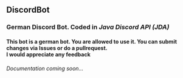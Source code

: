 <h2> DiscordBot</h2>

<h3> German Discord Bot. Coded in <em>Java Discord API (JDA)</em> </h3>  
<h4>  
This bot is a german bot. You are allowed to use it. You can submit changes via Issues or do a pullrequest.</br>
I would appreciate any feedback
</h4> 
 
<h6> Documentation coming soon... </h6>
